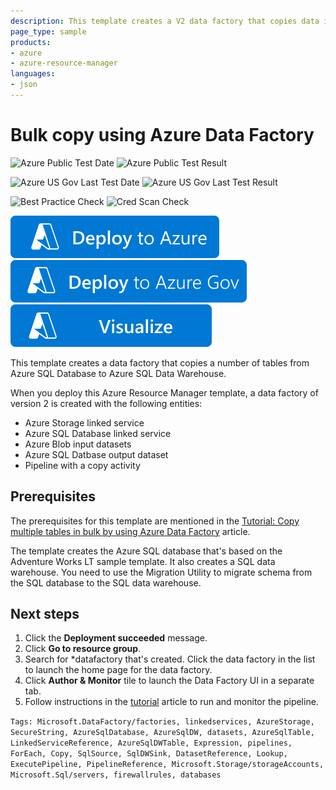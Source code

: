 ```yaml
---
description: This template creates a V2 data factory that copies data in bulk an Azure SQL database to an Azure SQL data warehouse.
page_type: sample
products:
- azure
- azure-resource-manager
languages:
- json
---
```

# Bulk copy using Azure Data Factory

![Azure Public Test Date](https://azurequickstartsservice.blob.core.windows.net/badges/quickstarts/microsoft.datafactory/data-factory-v2-azure-sql-database-to-sql-data-warehouse-copy/PublicLastTestDate.svg)
![Azure Public Test Result](https://azurequickstartsservice.blob.core.windows.net/badges/quickstarts/microsoft.datafactory/data-factory-v2-azure-sql-database-to-sql-data-warehouse-copy/PublicDeployment.svg)

![Azure US Gov Last Test Date](https://azurequickstartsservice.blob.core.windows.net/badges/quickstarts/microsoft.datafactory/data-factory-v2-azure-sql-database-to-sql-data-warehouse-copy/FairfaxLastTestDate.svg)
![Azure US Gov Last Test Result](https://azurequickstartsservice.blob.core.windows.net/badges/quickstarts/microsoft.datafactory/data-factory-v2-azure-sql-database-to-sql-data-warehouse-copy/FairfaxDeployment.svg)

![Best Practice Check](https://azurequickstartsservice.blob.core.windows.net/badges/quickstarts/microsoft.datafactory/data-factory-v2-azure-sql-database-to-sql-data-warehouse-copy/BestPracticeResult.svg)
![Cred Scan Check](https://azurequickstartsservice.blob.core.windows.net/badges/quickstarts/microsoft.datafactory/data-factory-v2-azure-sql-database-to-sql-data-warehouse-copy/CredScanResult.svg)

[![Deploy to Azure](https://raw.githubusercontent.com/Azure/azure-quickstart-templates/master/1-CONTRIBUTION-GUIDE/images/deploytoazure.svg?sanitize=true)](https://portal.azure.com/#create/Microsoft.Template/uri/https%3A%2F%2Fraw.githubusercontent.com%2FAzure%2Fazure-quickstart-templates%2Fmaster%2Fquickstarts%2Fmicrosoft.datafactory%2Fdata-factory-v2-azure-sql-database-to-sql-data-warehouse-copy%2Fazuredeploy.json)
[![Deploy to Azure US Gov](https://raw.githubusercontent.com/Azure/azure-quickstart-templates/master/1-CONTRIBUTION-GUIDE/images/deploytoazuregov.svg?sanitize=true)](https://portal.azure.us/#create/Microsoft.Template/uri/https%3A%2F%2Fraw.githubusercontent.com%2FAzure%2Fazure-quickstart-templates%2Fmaster%2Fquickstarts%2Fmicrosoft.datafactory%2Fdata-factory-v2-azure-sql-database-to-sql-data-warehouse-copy%2Fazuredeploy.json)
[![Visualize](https://raw.githubusercontent.com/Azure/azure-quickstart-templates/master/1-CONTRIBUTION-GUIDE/images/visualizebutton.svg?sanitize=true)](http://armviz.io/#/?load=https%3A%2F%2Fraw.githubusercontent.com%2FAzure%2Fazure-quickstart-templates%2Fmaster%2Fquickstarts%2Fmicrosoft.datafactory%2Fdata-factory-v2-azure-sql-database-to-sql-data-warehouse-copy%2Fazuredeploy.json)

This template creates a data factory that copies a number of tables from Azure SQL Database to Azure SQL Data Warehouse.

When you deploy this Azure Resource Manager template, a data factory of version 2 is created with the following entities:

- Azure Storage linked service
- Azure SQL Database linked service
- Azure Blob input datasets
- Azure SQL Datbase output dataset
- Pipeline with a copy activity

## Prerequisites
The prerequisites for this template are mentioned in the [Tutorial: Copy multiple tables in bulk by using Azure Data Factory](https://docs.microsoft.com/azure/data-factory/tutorial-bulk-copy-portal) article.

The template creates the Azure SQL database that's based on the Adventure Works LT sample template. It also creates a SQL data warehouse. You need to use the Migration Utility to migrate schema from the SQL database to the SQL data warehouse.

## Next steps
1. Click the **Deployment succeeded** message.
2. Click **Go to resource group**.
3. Search for *datafactory that's created. Click the data factory in the list to launch the home page for the data factory.
5. Click **Author & Monitor** tile to launch the Data Factory UI in a separate tab.
6. Follow instructions in the [tutorial](https://docs.microsoft.com/azure/data-factory/tutorial-bulk-copy-portal#trigger-a-pipeline-run) article to run and monitor the pipeline.

`Tags: Microsoft.DataFactory/factories, linkedservices, AzureStorage, SecureString, AzureSqlDatabase, AzureSqlDW, datasets, AzureSqlTable, LinkedServiceReference, AzureSqlDWTable, Expression, pipelines, ForEach, Copy, SqlSource, SqlDWSink, DatasetReference, Lookup, ExecutePipeline, PipelineReference, Microsoft.Storage/storageAccounts, Microsoft.Sql/servers, firewallrules, databases`

